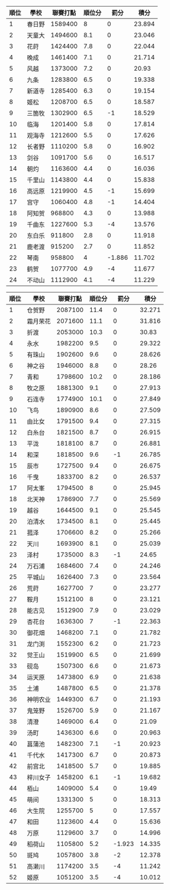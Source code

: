 順位|學校|聯賽打點|順位分|罰分|積分
-|-|-|-|-|-
1|春日野|1589400|8|0|23.894
2|天童大|1494600|8.1|0|23.046
3|花莳|1424400|7.8|0|22.044
4|晚成|1461400|7.1|0|21.714
5|风越|1373000|7.2|0|20.93
6|九条|1283800|6.5|0|19.338
7|新道寺|1285400|6.3|0|19.154
8|姬松|1208700|6.5|0|18.587
9|三箇牧|1302900|6.5|-1|18.529
10|临海|1201400|5.8|0|17.814
11|观海寺|1212600|5.5|0|17.626
12|长者野|1110200|5.8|0|16.902
13|剑谷|1091700|5.6|0|16.517
14|朝灼|1163600|4.4|0|16.036
15|千里山|1143800|4.4|0|15.838
16|高远原|1219900|4.5|-1|15.699
17|宫守|1060400|4.8|-1|14.404
18|阿知贺|968800|4.3|0|13.988
19|千曲东|1227600|5.3|-4|13.576
20|东白乐|911800|2.8|0|11.918
21|鹿老渡|915200|2.7|0|11.852
22|琴南|958800|4|-1.886|11.702
23|鹤贺|1077700|4.9|-4|11.677
24|不动山|1112900|4.1|-4|11.229

順位|學校|聯賽打點|順位分|罰分|積分
-|-|-|-|-|-
1|仓贺野|2087100|11.4|0|32.271
2|霜月荣花|2071600|11.1|0|31.816
3|折渡|2053000|10.3|0|30.83
4|永水|1982200|9.5|0|29.322
5|有珠山|1902600|9.6|0|28.626
6|神之谷|1946000|8.8|0|28.26
7|青和|1798600|10.2|0|28.186
8|牧之原|1881300|9.1|0|27.913
9|石连寺|1774900|10.1|0|27.849
10|飞鸟|1890900|8.6|0|27.509
11|由比女|1791500|9.4|0|27.315
12|白糸台|1821500|8.7|0|26.915
13|平泷|1818100|8.7|0|26.881
14|和深|1818500|9.6|-1|26.785
15|辰市|1727500|9.4|0|26.675
16|千曳|1833700|8.2|0|26.537
17|阿太峯|1794500|8|0|25.945
18|北天神|1786900|7.7|0|25.569
19|越谷|1644500|9.1|0|25.545
20|泊清水|1734500|8.1|0|25.445
21|菰泽|1706600|8.2|0|25.266
22|天川|1693900|8.1|0|25.039
23|泽村|1735000|8.3|-1|24.65
24|万石浦|1684600|7.4|0|24.246
25|平城山|1626400|7.3|0|23.564
26|荒莳|1627700|7|0|23.277
27|鞍月|1512100|8|0|23.121
28|能古见|1512900|7.9|0|23.029
29|杏花台|1636300|7|-1|22.363
30|御花畑|1468200|7.1|0|21.782
31|龙门渕|1552300|6.2|0|21.723
32|觉王山|1519900|6.5|0|21.699
33|砚岛|1507300|6.6|0|21.673
34|运天原|1473800|6.9|0|21.638
35|土浦|1487800|6.5|0|21.378
36|神明农业|1449300|6.7|0|21.193
37|鬼笼野|1526700|5.9|0|21.167
38|清澄|1469000|6.4|0|21.09
39|汤町|1436300|6.6|0|20.963
40|菖蒲池|1482300|7.1|-1|20.923
41|千代水|1417300|6.7|0|20.873
42|前宫北|1418500|5.7|0|19.885
43|梓川女子|1458200|6.1|-1|19.682
44|栢山|1409000|5.4|0|19.49
45|萌间|1331300|5|0|18.313
46|大生院|1255700|5|0|17.557
47|和田|1123600|4.4|0|15.636
48|万原|1129600|3.7|0|14.996
49|稻荷山|1105800|5.2|-1.923|14.335
50|斑鸠|1057800|3.8|-2|12.378
51|高濑川|1174200|3.5|-4|11.242
52|姬原|1051200|3.5|-4|10.012
